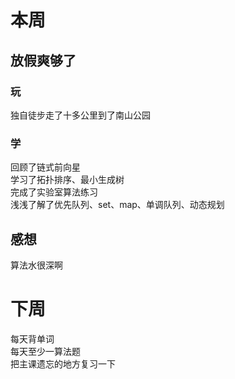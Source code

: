 # 本周
## 放假爽够了
### 玩
独自徒步走了十多公里到了南山公园
### 学
回顾了链式前向星  
学习了拓扑排序、最小生成树  
完成了实验室算法练习  
浅浅了解了优先队列、set、map、单调队列、动态规划  
## 感想
算法水很深啊  
# 下周
每天背单词  
每天至少一算法题  
把主课遗忘的地方复习一下  
